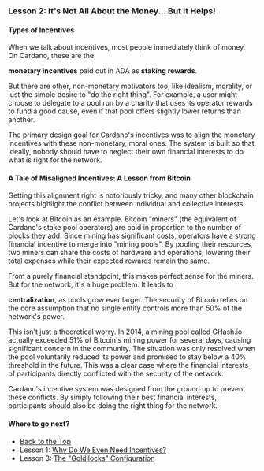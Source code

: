 ### Lesson 2: It's Not All About the Money... But It Helps!

#### **Types of Incentives**

When we talk about incentives, most people immediately think of money. On Cardano, these are the

**monetary incentives** paid out in ADA as **staking rewards**.

But there are other, non-monetary motivators too, like idealism, morality, or just the simple desire to "do the right thing". For example, a user might choose to delegate to a pool run by a charity that uses its operator rewards to fund a good cause, even if that pool offers slightly lower returns than another.

The primary design goal for Cardano's incentives was to align the monetary incentives with these non-monetary, moral ones. The system is built so that, ideally, nobody should have to neglect their own financial interests to do what is right for the network.

#### **A Tale of Misaligned Incentives: A Lesson from Bitcoin**

Getting this alignment right is notoriously tricky, and many other blockchain projects highlight the conflict between individual and collective interests.

Let's look at Bitcoin as an example. Bitcoin "miners" (the equivalent of Cardano's stake pool operators) are paid in proportion to the number of blocks they add. Since mining has significant costs, operators have a strong financial incentive to merge into "mining pools". By pooling their resources, two miners can share the costs of hardware and operations, lowering their total expenses while their expected rewards remain the same.

From a purely financial standpoint, this makes perfect sense for the miners. But for the network, it's a huge problem. It leads to

**centralization**, as pools grow ever larger. The security of Bitcoin relies on the core assumption that no single entity controls more than 50% of the network's power.

This isn't just a theoretical worry. In 2014, a mining pool called GHash.io actually exceeded 51% of Bitcoin's mining power for several days, causing significant concern in the community. The situation was only resolved when the pool voluntarily reduced its power and promised to stay below a 40% threshold in the future. This was a clear case where the financial interests of participants directly conflicted with the security of the network.

Cardano's incentive system was designed from the ground up to prevent these conflicts. By simply following their best financial interests, participants should also be doing the right thing for the network.

#### **Where to go next?**

* [Back to the Top](Incentives.md)
* Lesson 1: [Why Do We Even Need Incentives?](lesson-1.md)
* Lesson 3: [The "Goldilocks" Configuration](lesson-3.md)
